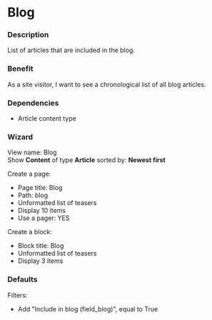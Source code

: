 # Blog

### Description
List of articles that are included in the blog.

### Benefit
As a site visitor, I want to see a chronological list of all blog articles.

### Dependencies
* Article content type

### Wizard
View name: Blog  
Show **Content** of type **Article** sorted by: **Newest first**  

Create a page:
- Page title: Blog
- Path: blog
- Unformatted list of teasers
- Display 10 items
- Use a pager: YES

Create a block:
- Block title: Blog
- Unformatted list of teasers
- Display 3 items
    
### Defaults
Filters:
- Add "Include in blog (field_blog)", equal to True
